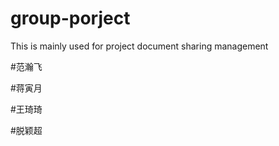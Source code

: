 # group-porject
This is mainly used for project document sharing management

#范瀚飞



#蒋寅月


#王琦琦



#脱颖超

